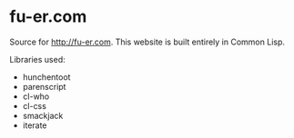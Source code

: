 fu-er.com
=========

Source for http://fu-er.com. This website is built entirely in Common Lisp.

Libraries used:
  - hunchentoot
  - parenscript
  - cl-who
  - cl-css
  - smackjack
  - iterate
